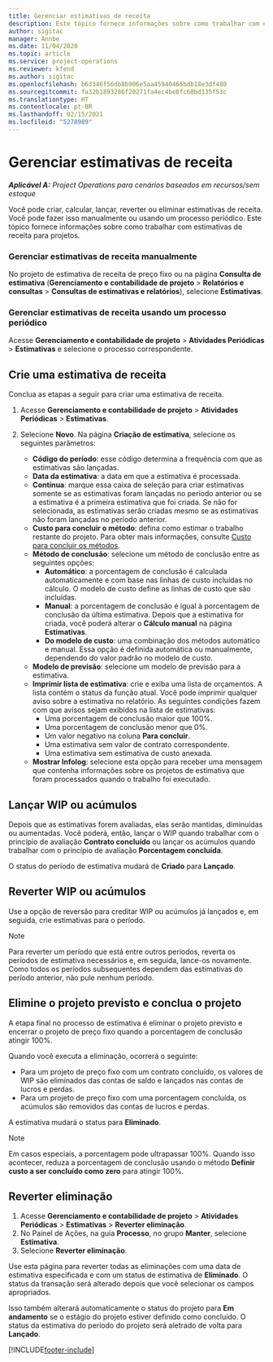 ```yaml
---
title: Gerenciar estimativas de receita
description: Este tópico fornece informações sobre como trabalhar com estimativas de receita para projetos.
author: sigitac
manager: Annbe
ms.date: 11/04/2020
ms.topic: article
ms.service: project-operations
ms.reviewer: kfend
ms.author: sigitac
ms.openlocfilehash: b63346f56db8b906e5aa45940465bdb18e3df480
ms.sourcegitcommit: fa32b1893286f20271fa4ec4be8fc68bd135f53c
ms.translationtype: HT
ms.contentlocale: pt-BR
ms.lasthandoff: 02/15/2021
ms.locfileid: "5278989"
---
```

# <a name="manage-revenue-estimates"></a>Gerenciar estimativas de receita

_**Aplicável A:** Project Operations para cenários baseados em recursos/sem estoque_

Você pode criar, calcular, lançar, reverter ou eliminar estimativas de receita. Você pode fazer isso manualmente ou usando um processo periódico. Este tópico fornece informações sobre como trabalhar com estimativas de receita para projetos.

### <a name="manage-revenue-estimates-manually"></a>Gerenciar estimativas de receita manualmente

No projeto de estimativa de receita de preço fixo ou na página **Consulta de estimativa** (**Gerenciamento e contabilidade de projeto** > **Relatórios e consultas** > **Consultas de estimativas e relatórios**), selecione **Estimativas**.

### <a name="manage-revenue-estimates-using-a-periodic-process"></a>Gerenciar estimativas de receita usando um processo periódico

Acesse **Gerenciamento e contabilidade de projeto** > **Atividades Periódicas** > **Estimativas** e selecione o processo correspondente.

## <a name="create-a-revenue-estimate"></a>Crie uma estimativa de receita

Conclua as etapas a seguir para criar uma estimativa de receita. 

1. Acesse **Gerenciamento e contabilidade de projeto** > **Atividades Periódicas** > **Estimativas**.
2. Selecione **Novo**. Na página **Criação de estimativa**, selecione os seguintes parâmetros:

   - **Código do período**: esse código determina a frequência com que as estimativas são lançadas.
   - **Data da estimativa**: a data em que a estimativa é processada.
   - **Contínua**: marque essa caixa de seleção para criar estimativas somente se as estimativas foram lançadas no período anterior ou se a estimativa é a primeira estimativa que foi criada. Se não for selecionada, as estimativas serão criadas mesmo se as estimativas não foram lançadas no período anterior.
   - **Custo para concluir o método**: defina como estimar o trabalho restante do projeto. Para obter mais informações, consulte [Custo para concluir os métodos](cost-complete-methods.md).
   - **Método de conclusão**: selecione um método de conclusão entre as seguintes opções:
     - **Automático**: a porcentagem de conclusão é calculada automaticamente e com base nas linhas de custo incluídas no cálculo. O modelo de custo define as linhas de custo que são incluídas.
     - **Manual**: a porcentagem de conclusão é igual à porcentagem de conclusão da última estimativa. Depois que a estimativa for criada, você poderá alterar o **Cálculo manual** na página **Estimativas**.
     - **Do modelo de custo**: uma combinação dos métodos automático e manual. Essa opção é definida automática ou manualmente, dependendo do valor padrão no modelo de custo.
   - **Modelo de previsão**: selecione um modelo de previsão para a estimativa.
   - **Imprimir lista de estimativa**: crie e exiba uma lista de orçamentos. A lista contém o status da função atual. Você pode imprimir qualquer aviso sobre a estimativa no relatório. As seguintes condições fazem com que avisos sejam exibidos na lista de estimativas:
     - Uma porcentagem de conclusão maior que 100%.
     - Uma porcentagem de conclusão menor que 0%.
     - Um valor negativo na coluna **Para concluir**.
     - Uma estimativa sem valor de contrato correspondente.
     - Uma estimativa sem estimativa de custo anexada.
   - **Mostrar Infolog**: selecione esta opção para receber uma mensagem que contenha informações sobre os projetos de estimativa que foram processados quando o trabalho foi executado.


## <a name="post-wip-or-accruals"></a>Lançar WIP ou acúmulos

Depois que as estimativas forem avaliadas, elas serão mantidas, diminuídas ou aumentadas. Você poderá, então, lançar o WIP quando trabalhar com o princípio de avaliação **Contrato concluído** ou lançar os acúmulos quando trabalhar com o princípio de avaliação **Porcentagem concluída**.
  
O status do período de estimativa mudará de **Criado** para **Lançado**.

## <a name="reverse-wip-or-accruals"></a>Reverter WIP ou acúmulos

Use a opção de reversão para creditar WIP ou acúmulos já lançados e, em seguida, crie estimativas para o período.

> [!NOTE]
> Para reverter um período que está entre outros períodos, reverta os períodos de estimativa necessários e, em seguida, lance-os novamente. Como todos os períodos subsequentes dependem das estimativas do período anterior, não pule nenhum período.

## <a name="eliminate-the-estimate-project-and-finish-the-project"></a>Elimine o projeto previsto e conclua o projeto

A etapa final no processo de estimativa é eliminar o projeto previsto e encerrar o projeto de preço fixo quando a porcentagem de conclusão atingir 100%.

Quando você executa a eliminação, ocorrerá o seguinte:

- Para um projeto de preço fixo com um contrato concluído, os valores de WIP são eliminados das contas de saldo e lançados nas contas de lucros e perdas.
- Para um projeto de preço fixo com uma porcentagem concluída, os acúmulos são removidos das contas de lucros e perdas.

A estimativa mudará o status para **Eliminado**.

> [!NOTE]
> Em casos especiais, a porcentagem pode ultrapassar 100%. Quando isso acontecer, reduza a porcentagem de conclusão usando o método **Definir custo a ser concluído como zero** para atingir 100%.

## <a name="reverse-elimination"></a>Reverter eliminação

1. Acesse **Gerenciamento e contabilidade de projeto** > **Atividades Periódicas** > **Estimativas** > **Reverter eliminação**. 
2. No Painel de Ações, na guia **Processo**, no grupo **Manter**, selecione **Estimativa**. 
3. Selecione **Reverter eliminação**.

Use esta página para reverter todas as eliminações com uma data de estimativa especificada e com um status de estimativa de **Eliminado**. O status da transação será alterado depois que você selecionar os campos apropriados.

Isso também alterará automaticamente o status do projeto para **Em andamento** se o estágio do projeto estiver definido como concluído. O status da estimativa do período do projeto será aletrado de volta para **Lançado**.


[!INCLUDE[footer-include](../includes/footer-banner.md)]